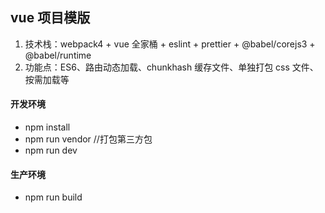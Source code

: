 ## vue 项目模版

1. 技术栈：webpack4 + vue 全家桶 + eslint + prettier + @babel/corejs3 + @babel/runtime
2. 功能点：ES6、路由动态加载、chunkhash 缓存文件、单独打包 css 文件、按需加载等

#### 开发环境

- npm install
- npm run vendor //打包第三方包
- npm run dev

#### 生产环境

- npm run build
